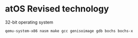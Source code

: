 # atOS Revised technology

32-bit operating system


```sh
qemu-system-x86 nasm make gcc genisoimage gdb bochs bochs-x
```